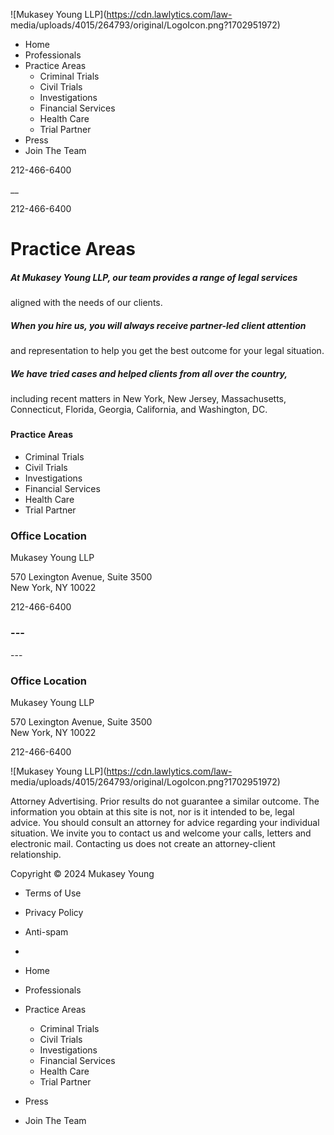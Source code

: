 ![Mukasey Young LLP](https://cdn.lawlytics.com/law-
media/uploads/4015/264793/original/LogoIcon.png?1702951972)

  * Home
  * Professionals
  * Practice Areas
    * Criminal Trials
    * Civil Trials
    * Investigations
    * Financial Services
    * Health Care
    * Trial Partner
  * Press
  * Join The Team

212-466-6400

__

212-466-6400

# Practice Areas

##### At Mukasey Young LLP, our team provides a range of legal services
aligned with the needs of our clients.

##### When you hire us, you will always receive partner-led client attention
and representation to help you get the best outcome for your legal situation.

##### We have tried cases and helped clients from all over the country,
including recent matters in New York, New Jersey, Massachusetts, Connecticut,
Florida, Georgia, California, and Washington, DC.  

#####  

#### Practice Areas

  * Criminal Trials
  * Civil Trials
  * Investigations
  * Financial Services
  * Health Care
  * Trial Partner

### Office Location

Mukasey Young LLP  

570 Lexington Avenue, Suite 3500  
New York, NY 10022  

212-466-6400

### \---

\---

### Office Location

Mukasey Young LLP  

570 Lexington Avenue, Suite 3500  
New York, NY 10022  

212-466-6400

![Mukasey Young LLP](https://cdn.lawlytics.com/law-
media/uploads/4015/264793/original/LogoIcon.png?1702951972)

Attorney Advertising. Prior results do not guarantee a similar outcome. The
information you obtain at this site is not, nor is it intended to be, legal
advice. You should consult an attorney for advice regarding your individual
situation. We invite you to contact us and welcome your calls, letters and
electronic mail. Contacting us does not create an attorney-client
relationship.

Copyright © 2024 Mukasey Young

  * Terms of Use
  * Privacy Policy
  * Anti-spam

  * 

  * Home
  * Professionals
  * Practice Areas
    * Criminal Trials
    * Civil Trials
    * Investigations
    * Financial Services
    * Health Care
    * Trial Partner
  * Press
  * Join The Team


